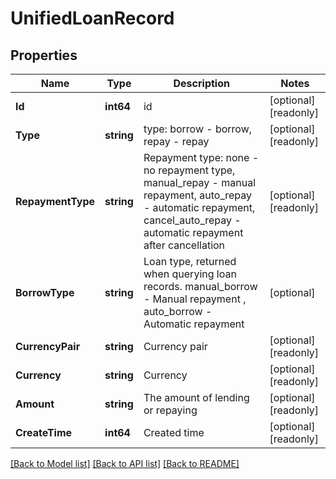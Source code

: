 # UnifiedLoanRecord

## Properties

Name | Type | Description | Notes
------------ | ------------- | ------------- | -------------
**Id** | **int64** | id | [optional] [readonly] 
**Type** | **string** | type: borrow - borrow, repay - repay | [optional] [readonly] 
**RepaymentType** | **string** | Repayment type: none - no repayment type, manual_repay - manual repayment, auto_repay - automatic repayment, cancel_auto_repay - automatic repayment after cancellation | [optional] [readonly] 
**BorrowType** | **string** | Loan type, returned when querying loan records. manual_borrow - Manual repayment , auto_borrow - Automatic repayment | [optional] 
**CurrencyPair** | **string** | Currency pair | [optional] [readonly] 
**Currency** | **string** | Currency | [optional] [readonly] 
**Amount** | **string** | The amount of lending or repaying | [optional] [readonly] 
**CreateTime** | **int64** | Created time | [optional] [readonly] 

[[Back to Model list]](../README.md#documentation-for-models) [[Back to API list]](../README.md#documentation-for-api-endpoints) [[Back to README]](../README.md)


